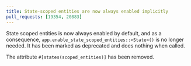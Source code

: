 ```yaml
---
title: State-scoped entities are now always enabled implicitly
pull_requests: [19354, 20883]
---
```


State scoped entities is now always enabled by default, and as a consequence, `app.enable_state_scoped_entities::<State>()` is no longer needed.
It has been marked as deprecated and does nothing when called.

The attribute `#[states(scoped_entities)]` has been removed.
